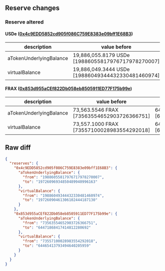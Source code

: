 ## Reserve changes

### Reserve altered

#### USDe ([0x4c9EDD5852cd905f086C759E8383e09bff1E68B3](https://etherscan.io/address/0x4c9EDD5852cd905f086C759E8383e09bff1E68B3))

| description | value before | value after |
| --- | --- | --- |
| aTokenUnderlyingBalance | 19,886,055.8179 USDe [19886055817976717978270007] | 19,726,096.9348 USDe [19726096934850489940996163] |
| virtualBalance | 19,886,049.3444 USDe [19886049344432330481460974] | 19,726,090.4613 USDe [19726090461306102444187130] |


#### FRAX ([0x853d955aCEf822Db058eb8505911ED77F175b99e](https://etherscan.io/address/0x853d955aCEf822Db058eb8505911ED77F175b99e))

| description | value before | value after |
| --- | --- | --- |
| aTokenUnderlyingBalance | 73,563.5546 FRAX [73563554652903726366751] | 64,471.8684 FRAX [64471868417414812280692] |
| virtualBalance | 73,557.1000 FRAX [73557100028983554292018] | 64,465.4137 FRAX [64465413793494640205959] |


## Raw diff

```json
{
  "reserves": {
    "0x4c9EDD5852cd905f086C759E8383e09bff1E68B3": {
      "aTokenUnderlyingBalance": {
        "from": "19886055817976717978270007",
        "to": "19726096934850489940996163"
      },
      "virtualBalance": {
        "from": "19886049344432330481460974",
        "to": "19726090461306102444187130"
      }
    },
    "0x853d955aCEf822Db058eb8505911ED77F175b99e": {
      "aTokenUnderlyingBalance": {
        "from": "73563554652903726366751",
        "to": "64471868417414812280692"
      },
      "virtualBalance": {
        "from": "73557100028983554292018",
        "to": "64465413793494640205959"
      }
    }
  }
}
```